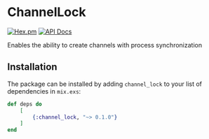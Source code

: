 # ChannelLock

[![Hex.pm](https://img.shields.io/hexpm/v/channel_lock.svg)](https://hex.pm/packages/channel_lock)
[![API Docs](https://img.shields.io/badge/api-docs-yellow.svg?style=flat)](https://hexdocs.pm/channel_lock)

Enables the ability to create channels with process synchronization

## Installation

The package can be installed by adding `channel_lock` to your list of dependencies in `mix.exs`:

```elixir
def deps do
    [
        {:channel_lock, "~> 0.1.0"}
    ]
end
```
